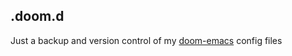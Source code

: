 ## .doom.d

Just a backup and version control of my [doom-emacs](https://github.com/hlissner/doom-emacs) config files
